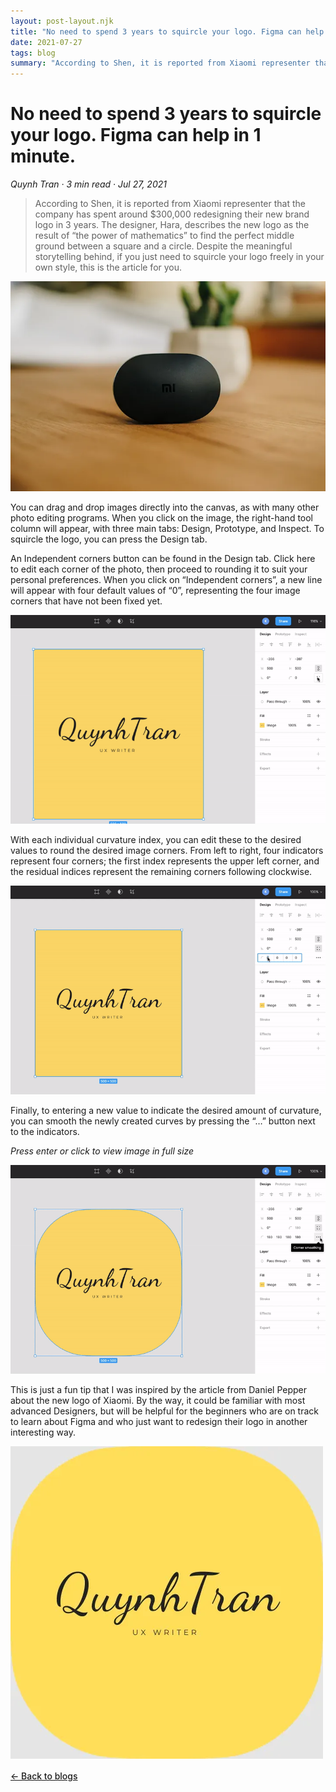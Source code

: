 ```yaml
---
layout: post-layout.njk
title: "No need to spend 3 years to squircle your logo. Figma can help in 1 minute."
date: 2021-07-27
tags: blog
summary: "According to Shen, it is reported from Xiaomi representer that the company has spent... "
---
```

<h1>No need to spend 3 years to squircle your logo. Figma can help in 1 minute.</h1>

*Quynh Tran · 3 min read · Jul 27, 2021*

> According to Shen, it is reported from Xiaomi representer that the company has spent around $300,000 redesigning their new brand logo in 3 years. The designer, Hara, describes the new logo as the result of “the power of mathematics” to find the perfect middle ground between a square and a circle. Despite the meaningful storytelling behind, if you just need to squircle your logo freely in your own style, this is the article for you.


![Photo by Lautaro Andreani on Unsplash](/assets/blog-7,%201.webp)


<p>
You can drag and drop images directly into the canvas, as with many other photo editing programs. When you click on the image, the right-hand tool column will appear, with three main tabs: Design, Prototype, and Inspect. To squircle the logo, you can press the Design tab.
</p>

<p>
An Independent corners button can be found in the Design tab. Click here to edit each corner of the photo, then proceed to rounding it to suit your personal preferences. When you click on “Independent corners”, a new line will appear with four default values of “0”, representing the four image corners that have not been fixed yet.
</p>

![Photo by Quynh Tran](/assets/blog-7,%202.gif)


<p>
With each individual curvature index, you can edit these to the desired values to round the desired image corners. From left to right, four indicators represent four corners; the first index represents the upper left corner, and the residual indices represent the remaining corners following clockwise.
</p>

![Photo by Quynh Tran](/assets/blog-7,%203.gif)

<p>
Finally, to entering a new value to indicate the desired amount of curvature, you can smooth the newly created curves by pressing the “…” button next to the indicators.
</p>

<p><em>Press enter or click to view image in full size</em></p>

![Photo by Quynh Tran](/assets/blog-7,%204.gif)

<p>
This is just a fun tip that I was inspired by the article from Daniel Pepper about the new logo of Xiaomi. By the way, it could be familiar with most advanced Designers, but will be helpful for the beginners who are on track to learn about Figma and who just want to redesign their logo in another interesting way.
</p>

![Photo by Quynh Tran](/assets/blog-7,%205.webp)

<a href="/#blogs" style="color: var(--accentColor); font-weight: 500; text-decoration: underline; display: block; margin-top: 1rem;">&larr; Back to blogs</a>